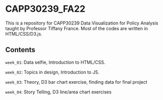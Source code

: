 # CAPP30239_FA22

This is a repository for CAPP30239 Data Visualization for Policy Analysis taught by Professor Tiffany France. Most of the codes are written in HTML/CSS/D3.js. 

## Contents
`week_01`: Data selfie, Introduction to HTML/CSS. 

`week_02`: Topics in design, Introduction to JS. 

`week_03`: Theory, D3 bar chart exercise, finding data for final project

`week_04`: Story Telling, D3 line/area chart exercises
